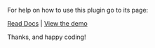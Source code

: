 For help on how to use this plugin go to its page:

<a href="http://zackperdue.com/tutorials/simple-jquery-modal-plugin/">Read Docs</a> | 
<a href="http://unicorn.xxx/staging/jqmodal/">View the demo</a>

Thanks, and happy coding!
